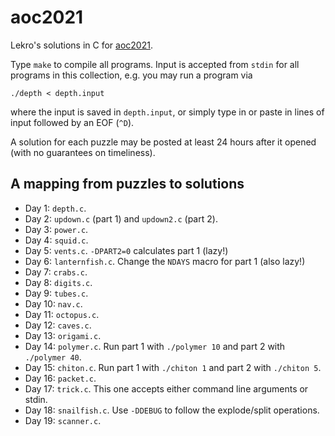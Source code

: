 # aoc2021

Lekro's solutions in C for [aoc2021](https://adventofcode.com/).

Type `make` to compile all programs. Input is accepted from `stdin` for all
programs in this collection, e.g. you may run a program via

```
./depth < depth.input
```

where the input is saved in `depth.input`, or simply type in or paste in
lines of input followed by an EOF (`^D`).

A solution for each puzzle may be posted at least 24 hours after it
opened (with no guarantees on timeliness).

## A mapping from puzzles to solutions

- Day 1: `depth.c`.
- Day 2: `updown.c` (part 1) and `updown2.c` (part 2).
- Day 3: `power.c`.
- Day 4: `squid.c`.
- Day 5: `vents.c`. `-DPART2=0` calculates part 1 (lazy!)
- Day 6: `lanternfish.c`. Change the `NDAYS` macro for part 1 (also lazy!)
- Day 7: `crabs.c`.
- Day 8: `digits.c`.
- Day 9: `tubes.c`.
- Day 10: `nav.c`.
- Day 11: `octopus.c`.
- Day 12: `caves.c`.
- Day 13: `origami.c`.
- Day 14: `polymer.c`. Run part 1 with `./polymer 10` and part 2 with `./polymer 40`.
- Day 15: `chiton.c`. Run part 1 with `./chiton 1` and part 2 with `./chiton 5`.
- Day 16: `packet.c`.
- Day 17: `trick.c`. This one accepts either command line arguments or stdin.
- Day 18: `snailfish.c`. Use `-DDEBUG` to follow the explode/split operations.
- Day 19: `scanner.c`.
